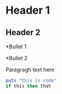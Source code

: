 # Header 1

## Header 2

*Bullet 1

*Bullet 2

Paragragh text here

```ruby
puts "this is code"
if this then that
```
